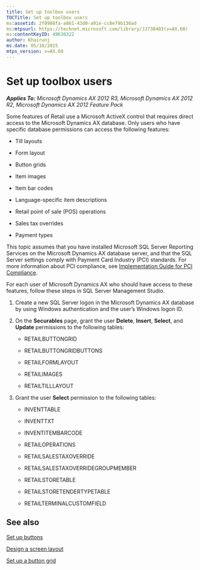 ```yaml
---
title: Set up toolbox users
TOCTitle: Set up toolbox users
ms:assetid: 2f0988fa-a861-43d0-a91e-cc8e79b136ad
ms:mtpsurl: https://technet.microsoft.com/library/JJ730403(v=AX.60)
ms:contentKeyID: 49636322
author: Khairunj
ms.date: 05/18/2015
mtps_version: v=AX.60
---
```


# Set up toolbox users 


_**Applies To:** Microsoft Dynamics AX 2012 R3, Microsoft Dynamics AX 2012 R2, Microsoft Dynamics AX 2012 Feature Pack_

Some features of Retail use a Microsoft ActiveX control that requires direct access to the Microsoft Dynamics AX database. Only users who have specific database permissions can access the following features:

  - Till layouts

  - Form layout

  - Button grids

  - Item images

  - Item bar codes

  - Language-specific item descriptions

  - Retail point of sale (POS) operations

  - Sales tax overrides

  - Payment types

This topic assumes that you have installed Microsoft SQL Server Reporting Services on the Microsoft Dynamics AX database server, and that the SQL Server settings comply with Payment Card Industry (PCI) standards. For more information about PCI compliance, see [Implementation Guide for PCI Compliance](http://go.microsoft.com/fwlink/?linkid=237283).

For each user of Microsoft Dynamics AX who should have access to these features, follow these steps in SQL Server Management Studio.

1.  Create a new SQL Server logon in the Microsoft Dynamics AX database by using Windows authentication and the user’s Windows logon ID.

2.  On the **Securables** page, grant the user **Delete**, **Insert**, **Select**, and **Update** permissions to the following tables:
    
      - RETAILBUTTONGRID
    
      - RETAILBUTTONGRIDBUTTONS
    
      - RETAILFORMLAYOUT
    
      - RETAILIMAGES
    
      - RETAILTILLLAYOUT

3.  Grant the user **Select** permission to the following tables:
    
      - INVENTTABLE
    
      - INVENTTXT
    
      - INVENTITEMBARCODE
    
      - RETAILOPERATIONS
    
      - RETAILSALESTAXOVERRIDE
    
      - RETAILSALESTAXOVERRIDEGROUPMEMBER
    
      - RETAILSTORETABLE
    
      - RETAILSTORETENDERTYPETABLE
    
      - RETAILTERMINALCUSTOMFIELD

## See also

[Set up buttons](set-up-buttons.md)

[Design a screen layout](design-a-screen-layout.md)

[Set up a button grid](set-up-a-button-grid.md)

  



